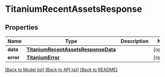 # TitaniumRecentAssetsResponse


## Properties
Name | Type | Description | Notes
------------ | ------------- | ------------- | -------------
**data** | [**TitaniumRecentAssetsResponseData**](TitaniumRecentAssetsResponseData.md) |  | [optional] 
**error** | [**TitaniumError**](TitaniumError.md) |  | [optional] 

[[Back to Model list]](../README.md#documentation-for-models) [[Back to API list]](../README.md#documentation-for-api-endpoints) [[Back to README]](../README.md)


